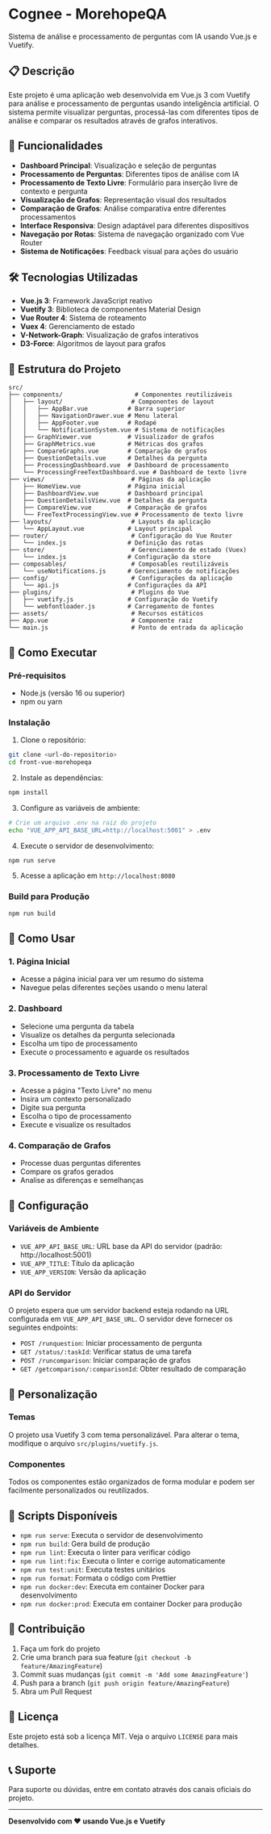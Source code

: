 # Cognee - MorehopeQA

Sistema de análise e processamento de perguntas com IA usando Vue.js e Vuetify.

## 📋 Descrição

Este projeto é uma aplicação web desenvolvida em Vue.js 3 com Vuetify para análise e processamento de perguntas usando inteligência artificial. O sistema permite visualizar perguntas, processá-las com diferentes tipos de análise e comparar os resultados através de grafos interativos.

## 🚀 Funcionalidades

- **Dashboard Principal**: Visualização e seleção de perguntas
- **Processamento de Perguntas**: Diferentes tipos de análise com IA
- **Processamento de Texto Livre**: Formulário para inserção livre de contexto e pergunta
- **Visualização de Grafos**: Representação visual dos resultados
- **Comparação de Grafos**: Análise comparativa entre diferentes processamentos
- **Interface Responsiva**: Design adaptável para diferentes dispositivos
- **Navegação por Rotas**: Sistema de navegação organizado com Vue Router
- **Sistema de Notificações**: Feedback visual para ações do usuário

## 🛠️ Tecnologias Utilizadas

- **Vue.js 3**: Framework JavaScript reativo
- **Vuetify 3**: Biblioteca de componentes Material Design
- **Vue Router 4**: Sistema de roteamento
- **Vuex 4**: Gerenciamento de estado
- **V-Network-Graph**: Visualização de grafos interativos
- **D3-Force**: Algoritmos de layout para grafos

## 📁 Estrutura do Projeto

```
src/
├── components/                    # Componentes reutilizáveis
│   ├── layout/                   # Componentes de layout
│   │   ├── AppBar.vue           # Barra superior
│   │   ├── NavigationDrawer.vue # Menu lateral
│   │   ├── AppFooter.vue        # Rodapé
│   │   └── NotificationSystem.vue # Sistema de notificações
│   ├── GraphViewer.vue          # Visualizador de grafos
│   ├── GraphMetrics.vue         # Métricas dos grafos
│   ├── CompareGraphs.vue        # Comparação de grafos
│   ├── QuestionDetails.vue      # Detalhes da pergunta
│   ├── ProcessingDashboard.vue  # Dashboard de processamento
│   └── ProcessingFreeTextDashboard.vue # Dashboard de texto livre
├── views/                        # Páginas da aplicação
│   ├── HomeView.vue             # Página inicial
│   ├── DashboardView.vue        # Dashboard principal
│   ├── QuestionDetailsView.vue  # Detalhes da pergunta
│   ├── CompareView.vue          # Comparação de grafos
│   └── FreeTextProcessingView.vue # Processamento de texto livre
├── layouts/                      # Layouts da aplicação
│   └── AppLayout.vue            # Layout principal
├── router/                       # Configuração do Vue Router
│   └── index.js                 # Definição das rotas
├── store/                        # Gerenciamento de estado (Vuex)
│   └── index.js                 # Configuração da store
├── composables/                  # Composables reutilizáveis
│   └── useNotifications.js      # Gerenciamento de notificações
├── config/                       # Configurações da aplicação
│   └── api.js                   # Configurações da API
├── plugins/                      # Plugins do Vue
│   ├── vuetify.js               # Configuração do Vuetify
│   └── webfontloader.js         # Carregamento de fontes
├── assets/                       # Recursos estáticos
├── App.vue                       # Componente raiz
└── main.js                       # Ponto de entrada da aplicação
```

## 🚀 Como Executar

### Pré-requisitos

- Node.js (versão 16 ou superior)
- npm ou yarn

### Instalação

1. Clone o repositório:
```bash
git clone <url-do-repositorio>
cd front-vue-morehopeqa
```

2. Instale as dependências:
```bash
npm install
```

3. Configure as variáveis de ambiente:
```bash
# Crie um arquivo .env na raiz do projeto
echo "VUE_APP_API_BASE_URL=http://localhost:5001" > .env
```

4. Execute o servidor de desenvolvimento:
```bash
npm run serve
```

5. Acesse a aplicação em `http://localhost:8080`

### Build para Produção

```bash
npm run build
```

## 📖 Como Usar

### 1. Página Inicial
- Acesse a página inicial para ver um resumo do sistema
- Navegue pelas diferentes seções usando o menu lateral

### 2. Dashboard
- Selecione uma pergunta da tabela
- Visualize os detalhes da pergunta selecionada
- Escolha um tipo de processamento
- Execute o processamento e aguarde os resultados

### 3. Processamento de Texto Livre
- Acesse a página "Texto Livre" no menu
- Insira um contexto personalizado
- Digite sua pergunta
- Escolha o tipo de processamento
- Execute e visualize os resultados

### 4. Comparação de Grafos
- Processe duas perguntas diferentes
- Compare os grafos gerados
- Analise as diferenças e semelhanças

## 🔧 Configuração

### Variáveis de Ambiente

- `VUE_APP_API_BASE_URL`: URL base da API do servidor (padrão: http://localhost:5001)
- `VUE_APP_TITLE`: Título da aplicação
- `VUE_APP_VERSION`: Versão da aplicação

### API do Servidor

O projeto espera que um servidor backend esteja rodando na URL configurada em `VUE_APP_API_BASE_URL`. O servidor deve fornecer os seguintes endpoints:

- `POST /runquestion`: Iniciar processamento de pergunta
- `GET /status/:taskId`: Verificar status de uma tarefa
- `POST /runcomparison`: Iniciar comparação de grafos
- `GET /getcomparison/:comparisonId`: Obter resultado de comparação

## 🎨 Personalização

### Temas
O projeto usa Vuetify 3 com tema personalizável. Para alterar o tema, modifique o arquivo `src/plugins/vuetify.js`.

### Componentes
Todos os componentes estão organizados de forma modular e podem ser facilmente personalizados ou reutilizados.

## 📝 Scripts Disponíveis

- `npm run serve`: Executa o servidor de desenvolvimento
- `npm run build`: Gera build de produção
- `npm run lint`: Executa o linter para verificar código
- `npm run lint:fix`: Executa o linter e corrige automaticamente
- `npm run test:unit`: Executa testes unitários
- `npm run format`: Formata o código com Prettier
- `npm run docker:dev`: Executa em container Docker para desenvolvimento
- `npm run docker:prod`: Executa em container Docker para produção

## 🤝 Contribuição

1. Faça um fork do projeto
2. Crie uma branch para sua feature (`git checkout -b feature/AmazingFeature`)
3. Commit suas mudanças (`git commit -m 'Add some AmazingFeature'`)
4. Push para a branch (`git push origin feature/AmazingFeature`)
5. Abra um Pull Request

## 📄 Licença

Este projeto está sob a licença MIT. Veja o arquivo `LICENSE` para mais detalhes.

## 📞 Suporte

Para suporte ou dúvidas, entre em contato através dos canais oficiais do projeto.

---

**Desenvolvido com ❤️ usando Vue.js e Vuetify**
